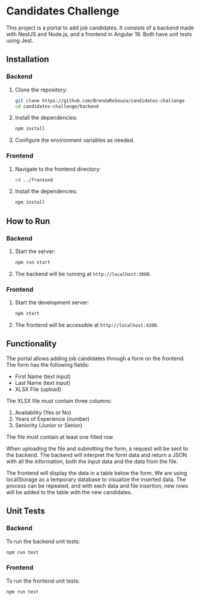# Candidates Challenge

This project is a portal to add job candidates. It consists of a backend made with NestJS and Node.js, and a frontend in Angular 19. Both have unit tests using Jest.

## Installation

### Backend

1. Clone the repository:
    ```bash
    git clone https://github.com/BrendaReSouza/candidates-challenge
    cd candidates-challenge/backend
    ```

2. Install the dependencies:
    ```bash
    npm install
    ```

3. Configure the environment variables as needed.

### Frontend

1. Navigate to the frontend directory:
    ```bash
    cd ../frontend
    ```

2. Install the dependencies:
    ```bash
    npm install
    ```

## How to Run

### Backend

1. Start the server:
    ```bash
    npm run start
    ```

2. The backend will be running at `http://localhost:3000`.

### Frontend

1. Start the development server:
    ```bash
    npm start
    ```

2. The frontend will be accessible at `http://localhost:4200`.

## Functionality

The portal allows adding job candidates through a form on the frontend. The form has the following fields:

- First Name (text input)
- Last Name (text input)
- XLSX File (upload)

The XLSX file must contain three columns:
1. Availability (Yes or No)
2. Years of Experience (number)
3. Seniority (Junior or Senior)

The file must contain at least one filled row.

When uploading the file and submitting the form, a request will be sent to the backend. The backend will interpret the form data and return a JSON with all the information, both the input data and the data from the file.

The frontend will display the data in a table below the form. We are using localStorage as a temporary database to visualize the inserted data. The process can be repeated, and with each data and file insertion, new rows will be added to the table with the new candidates.

## Unit Tests

### Backend

To run the backend unit tests:
```bash
npm run test
```

### Frontend

To run the frontend unit tests:
```bash
npm run test
```

